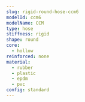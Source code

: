 ```yaml
---
slug: rigid-round-hose-ccm6
modelId: ccm6
modelName: CCM
type: hose
stiffness: rigid
shape: round
core:
  - hollow
reinforced: none
material:
  - rubber
  - plastic
  - epdm
  - pvc
config: standard
---
```

